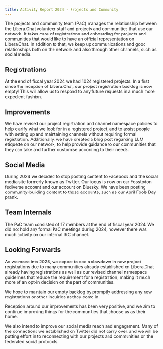 ```yaml
---
title: Activity Report 2024 - Projects and Community
---
```


The projects and community team (PaC) manages the relationship between the
Libera.Chat volunteer staff and projects and communities that use our network.
It takes care of registrations and onboarding for projects and communities that
would like to have an official representation on Libera.Chat. In addition to
that, we keep up communications and good relationships both on the network and
also through other channels, such as social media.

## Registrations
At the end of fiscal year 2024 we had 1024 registered projects. In a first
since the inception of Libera.Chat, our project registration backlog is now
empty! This will allow us to respond to any future requests in a much more
expedient fashion.

## Improvements
We have revised our project registration and channel namespace policies to help
clarify what we look for in a registered project, and to assist people with
setting up and maintaining channels without requiring formal registration.
Additionally, we have created a blog post regarding LLM etiquette on our
network, to help provide guidance to our communities that they can take and
further customise according to their needs.

## Social Media
During 2024 we decided to stop posting content to Facebook and the social media
site formerly known as Twitter. Our focus is now on our Fosstodon fediverse
account and our account on Bluesky. We have been posting community-building
content to these accounts, such as our April Fools Day prank.

## Team Internals
The PaC team consisted of 17 members at the end of fiscal year 2024. We did not
hold any formal PaC meetings during 2024, however there was much activity on our
internal IRC channel.

## Looking Forwards
As we move into 2025, we expect to see a slowdown in new project registrations
due to many communities already established on Libera.Chat already having
registrations as well as our revised channel namespace guidelines that reduce
the requirement for a registration, making it much more of an opt-in decision on
the part of communities.

We hope to maintain our empty backlog by promptly addressing any new
registrations or other inquiries as they come in.

Reception around our improvements has been very positive, and we aim to continue
improving things for the communities that choose us as their home.

We also intend to improve our social media reach and engagement. Many of the
connections we established on Twitter did not carry over, and we will be putting
effort in to reconnecting with our projects and communities on the federated
social protocols.

